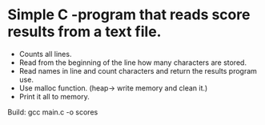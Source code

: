# Simple C -program that reads score results from a text file.

* Counts all lines.
* Read from the beginning of the line how many characters are stored.
* Read names in line and count characters and return the results program use.
* Use malloc function. (heap-> write memory and clean it.)
* Print it all to memory.

Build:
gcc main.c -o scores
